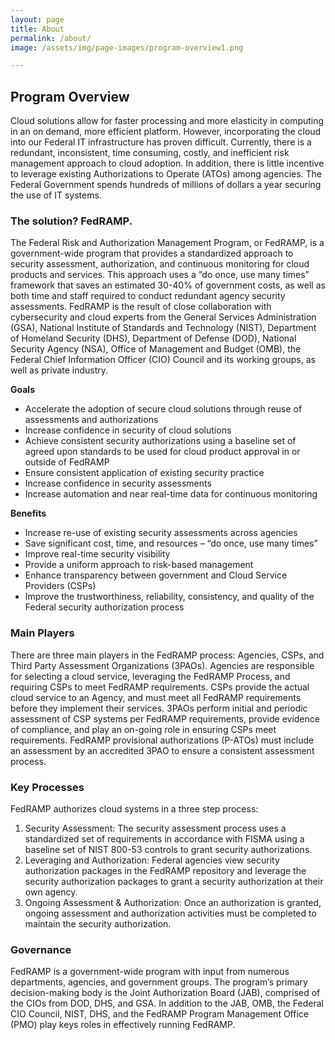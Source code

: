```yaml
---
layout: page
title: About
permalink: /about/
image: /assets/img/page-images/program-overview1.png

---
```


## Program Overview

Cloud solutions allow for faster processing and more elasticity in computing in an on demand, more efficient platform. However, incorporating the cloud into our Federal IT infrastructure has proven difficult. Currently,  there is a redundant, inconsistent, time consuming, costly, and inefficient risk management approach to cloud adoption. In addition, there is little incentive to leverage existing Authorizations to Operate (ATOs) among agencies.  The Federal Government spends hundreds of millions of dollars a year securing the use of IT systems.

### The solution? FedRAMP.

The Federal Risk and Authorization Management Program, or FedRAMP, is a government-wide program that provides a standardized approach to security assessment, authorization, and continuous monitoring for cloud products and services. This approach uses a “do once, use many times” framework that saves an estimated 30-40% of government costs, as well as both time and staff required to conduct redundant agency security assessments. FedRAMP is the result of close collaboration with cybersecurity and cloud experts from the General Services Administration (GSA), National Institute of Standards and Technology (NIST), Department of Homeland Security (DHS), Department of Defense (DOD), National Security Agency (NSA), Office of Management and Budget (OMB), the Federal Chief Information Officer (CIO) Council and its working groups, as well as private industry.

**Goals**
* Accelerate the adoption of secure cloud solutions through reuse of assessments and authorizations
* Increase confidence in security of cloud solutions
* Achieve consistent security authorizations using a baseline set of agreed upon standards to be used for cloud product approval in or outside of FedRAMP
* Ensure consistent application of existing security practice
* Increase confidence in security assessments
* Increase automation and near real-time data for continuous monitoring

**Benefits**
* Increase re-use of existing security assessments across agencies
* Save significant cost, time, and resources – “do once, use many times”
* Improve real-time security visibility
* Provide a uniform approach to risk-based management
* Enhance transparency between government and Cloud Service Providers (CSPs)
* Improve the trustworthiness, reliability, consistency, and quality of the Federal security authorization process

### Main Players
There are three main players in the FedRAMP process: Agencies, CSPs, and Third Party Assessment Organizations (3PAOs). Agencies are responsible for selecting a cloud service, leveraging the FedRAMP Process, and requiring CSPs to meet FedRAMP requirements. CSPs provide the actual cloud service to an Agency, and must meet all FedRAMP requirements before they implement their services. 3PAOs perform initial and periodic assessment of CSP systems per FedRAMP requirements, provide evidence of compliance, and play an on-going role in ensuring CSPs meet requirements.  FedRAMP provisional authorizations (P-ATOs) must include an assessment by an accredited 3PAO to ensure a consistent assessment process.

### Key Processes
FedRAMP authorizes cloud systems in a three step process:

1. Security Assessment: The security assessment process uses a standardized set of requirements in accordance with FISMA using a baseline set of NIST 800-53 controls to grant security authorizations.
2. Leveraging and Authorization:  Federal agencies view security authorization packages in the FedRAMP repository and leverage the security authorization packages to grant a security authorization at their own agency.
3. Ongoing Assessment & Authorization:  Once an authorization is granted, ongoing assessment and authorization activities must be completed to maintain the security authorization.

### Governance
FedRAMP is a government-wide program with input from numerous departments, agencies, and government groups. The program’s primary decision-making body is the Joint Authorization Board (JAB), comprised of the CIOs from DOD, DHS, and GSA.  In addition to the JAB, OMB, the Federal CIO Council, NIST, DHS, and the FedRAMP Program Management Office (PMO) play keys roles in effectively running FedRAMP.
